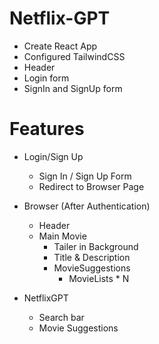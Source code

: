 # Netflix-GPT

- Create React App
- Configured TailwindCSS
- Header
- Login form
- SignIn and SignUp form

# Features

- Login/Sign Up

  - Sign In / Sign Up Form
  - Redirect to Browser Page

- Browser (After Authentication)

  - Header
  - Main Movie
    - Tailer in Background
    - Title & Description
    - MovieSuggestions
      - MovieLists \* N

- NetflixGPT
  - Search bar
  - Movie Suggestions
